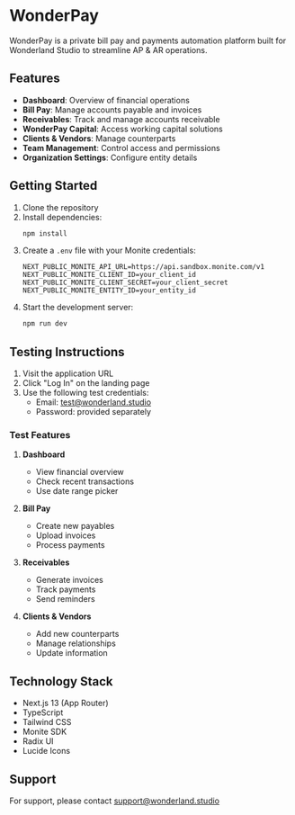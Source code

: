 # WonderPay

WonderPay is a private bill pay and payments automation platform built for Wonderland Studio to streamline AP & AR operations.

## Features

- **Dashboard**: Overview of financial operations
- **Bill Pay**: Manage accounts payable and invoices
- **Receivables**: Track and manage accounts receivable
- **WonderPay Capital**: Access working capital solutions
- **Clients & Vendors**: Manage counterparts
- **Team Management**: Control access and permissions
- **Organization Settings**: Configure entity details

## Getting Started

1. Clone the repository
2. Install dependencies:
   ```bash
   npm install
   ```
3. Create a `.env` file with your Monite credentials:
   ```
   NEXT_PUBLIC_MONITE_API_URL=https://api.sandbox.monite.com/v1
   NEXT_PUBLIC_MONITE_CLIENT_ID=your_client_id
   NEXT_PUBLIC_MONITE_CLIENT_SECRET=your_client_secret
   NEXT_PUBLIC_MONITE_ENTITY_ID=your_entity_id
   ```
4. Start the development server:
   ```bash
   npm run dev
   ```

## Testing Instructions

1. Visit the application URL
2. Click "Log In" on the landing page
3. Use the following test credentials:
   - Email: test@wonderland.studio
   - Password: provided separately

### Test Features

1. **Dashboard**
   - View financial overview
   - Check recent transactions
   - Use date range picker

2. **Bill Pay**
   - Create new payables
   - Upload invoices
   - Process payments

3. **Receivables**
   - Generate invoices
   - Track payments
   - Send reminders

4. **Clients & Vendors**
   - Add new counterparts
   - Manage relationships
   - Update information

## Technology Stack

- Next.js 13 (App Router)
- TypeScript
- Tailwind CSS
- Monite SDK
- Radix UI
- Lucide Icons

## Support

For support, please contact support@wonderland.studio